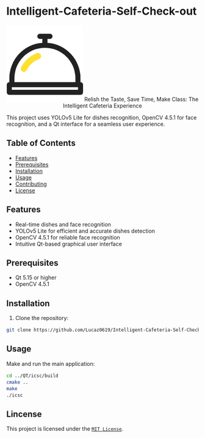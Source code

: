 # Intelligent-Cafeteria-Self-Check-out  

<p align="center">
    <img src="https://github.com/Lucaz0619/Intelligent-Cafeteria-Self-Check-out/blob/main/Qt/icsc/pic/logo.png">
    </b> Relish the Taste, Save Time, Make Class: The Intelligent Cafeteria Experience </b>

This project uses YOLOv5 Lite for dishes recognition, OpenCV 4.5.1 for face recognition, and a Qt interface for a seamless user experience.  

## Table of Contents 
- [Features](#features)
- [Prerequisites](#prerequisites)
- [Installation](#installation)
- [Usage](#usage)
- [Contributing](#contributing)
- [License](#license)

## Features

- Real-time dishes and face recognition
- YOLOv5 Lite for efficient and accurate dishes detection
- OpenCV 4.5.1 for reliable face recognition
- Intuitive Qt-based graphical user interface

## Prerequisites
- Qt 5.15 or higher
- OpenCV 4.5.1

## Installation
1. Clone the repository:

```bash
git clone https://github.com/Lucaz0619/Intelligent-Cafeteria-Self-Check-out.git
```

## Usage
Make and run the main application:

```bash
cd ../QT/icsc/build
cmake ..
make
./icsc
```

## Lincense
This project is licensed under the [`MIT License`](https://github.com/Lucaz0619/Intelligent-Cafeteria-Self-Check-out/blob/main/LICENSE).


